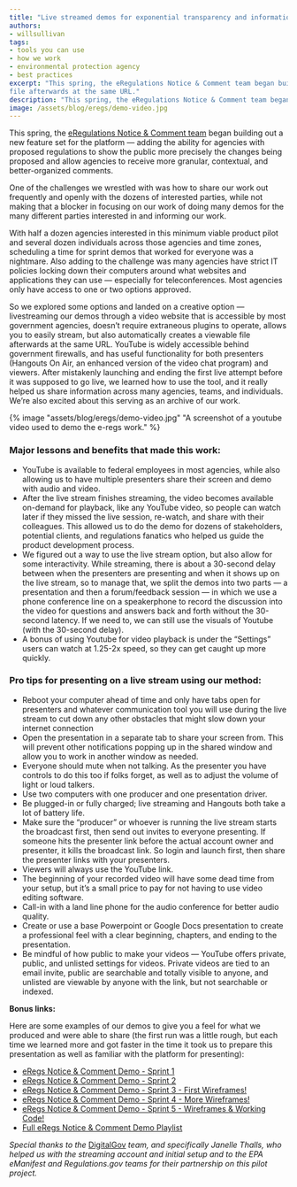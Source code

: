 ```yaml
---
title: "Live streamed demos for exponential transparency and information sharing"
authors:
- willsullivan
tags:
- tools you can use
- how we work
- environmental protection agency
- best practices
excerpt: "This spring, the eRegulations Notice & Comment team began building out a new feature set for the platform. To demo the work as we iterated on it, we faced a challenge of finding a way to do connect frequently with the dozens of interested parties. We settled on live streaming our demos through a video website that is accessible by most government agencies, doesn’t require extraneous plugins to operate, allows you to easily stream, but also automatically creates a viewable
file afterwards at the same URL."
description: "This spring, the eRegulations Notice & Comment team began building out a new feature set for the platform. To demo the work as we iterated on it, we faced a challenge of finding a way to do connect frequently with the dozens of interested parties. We settled on live streaming our demos through a video website that is accessible by most government agencies, doesn’t require extraneous plugins to operate, allows you to easily stream, but also automatically creates a viewable file afterwards at the same URL."
image: /assets/blog/eregs/demo-video.jpg
---
```

This spring, the [eRegulations Notice & Comment team](https://18f.gsa.gov/2016/07/26/new-pilot-aims-to-streamline-notice-and-comment-process/) began building out a new feature set for the platform — adding the ability for agencies with proposed regulations to show the public more precisely the changes being proposed and allow agencies to receive more granular, contextual, and better-organized comments.

One of the challenges we wrestled with was how to share our work out frequently and openly with the dozens of interested parties, while not making that a blocker in focusing on our work of doing many demos for the many different parties interested in and informing our work.

With half a dozen agencies interested in this minimum viable product pilot and several dozen individuals across those agencies and time
zones, scheduling a time for sprint demos that worked for everyone was a nightmare. Also adding to the challenge was many agencies have strict IT policies locking down their computers around what websites and applications they can use — especially for teleconferences. Most
agencies only have access to one or two options approved.

So we explored some options and landed on a creative option — livestreaming our demos through a video website that is accessible by most
government agencies, doesn’t require extraneous plugins to operate, allows you to easily stream, but also automatically creates a viewable
file afterwards at the same URL. YouTube is widely accessible behind government firewalls, and has useful functionality for both presenters (Hangouts On Air, an enhanced version of the video chat program) and viewers. After mistakenly launching and ending the first live attempt before it was supposed to go live, we learned how to use the tool, and it really helped us share information across many agencies, teams, and individuals. We’re also excited about this serving as an archive of our work.

{% image "assets/blog/eregs/demo-video.jpg" "A screenshot of a youtube video used to demo the e-regs work." %}

### Major lessons and benefits that made this work:

-   YouTube is available to federal employees in most agencies, while also allowing us to have multiple presenters share their screen and demo with audio and video.
-   After the live stream finishes streaming, the video becomes available on-demand for playback, like any YouTube video, so people can watch later if they missed the live session, re-watch, and share with their colleagues. This allowed us to do the demo for dozens of stakeholders, potential clients, and regulations fanatics who helped us guide the product development process.
-   We figured out a way to use the live stream option, but also allow for some interactivity. While streaming, there is about a 30-second delay between when the presenters are presenting and when it shows up on the live stream, so to manage that, we split the demos into two parts — a presentation and then a forum/feedback session — in which we use a phone conference line on a speakerphone to record the discussion into the video for questions and answers back and forth without the 30-second latency. If we need to, we can still use the visuals of Youtube (with the 30-second delay).
-   A bonus of using Youtube for video playback is under the “Settings” users can watch at 1.25-2x speed, so they can get caught up more quickly.

### Pro tips for presenting on a live stream using our method:

-   Reboot your computer ahead of time and only have tabs open for presenters and whatever communication tool you will use during the live stream to cut down any other obstacles that might slow down your internet connection
-   Open the presentation in a separate tab to share your screen from. This will prevent other notifications popping up in the shared window and allow you to work in another window as needed.
-   Everyone should mute when not talking. As the presenter you have controls to do this too if folks forget, as well as to adjust the volume of light or loud talkers.
-   Use two computers with one producer and one presentation driver.
-   Be plugged-in or fully charged; live streaming and Hangouts both take a lot of battery life.
-   Make sure the “producer” or whoever is running the live stream starts the broadcast first, then send out invites to everyone presenting. If someone hits the presenter link before the actual account owner and presenter, it kills the broadcast link. So login and launch first, then share the presenter links with your presenters.
-   Viewers will always use the YouTube link.
-   The beginning of your recorded video will have some dead time from your setup, but it’s a small price to pay for not having to use video editing software.
-   Call-in with a land line phone for the audio conference for better audio quality.
-   Create or use a base Powerpoint or Google Docs presentation to create a professional feel with a clear beginning, chapters, and ending to the presentation.
-   Be mindful of how public to make your videos — YouTube offers private, public, and unlisted settings for videos. Private videos are tied to an email invite, public are searchable and totally visible to anyone, and unlisted are viewable by anyone with the link, but not searchable or indexed.

**Bonus links:**

Here are some examples of our demos to give you a feel for what we
produced and were able to share (the first run was a little rough, but
each time we learned more and got faster in the time it took us to
prepare this presentation as well as familiar with the platform for
presenting):

-   [eRegs Notice & Comment Demo - Sprint 1](https://www.youtube.com/watch?v=w9LCTExyC3A)
-   [eRegs Notice & Comment Demo - Sprint 2](https://www.youtube.com/watch?v=vH6UznuKyu0)
-   [eRegs Notice & Comment Demo - Sprint 3 - First Wireframes!](https://www.youtube.com/watch?v=7aEjjk-JrKg)
-   [eRegs Notice & Comment Demo - Sprint 4 - More Wireframes!](https://www.youtube.com/watch?v=wFEDa7CsQAo)
-   [eRegs Notice & Comment Demo - Sprint 5 - Wireframes & Working Code!](https://www.youtube.com/watch?v=h8DyhPOgUt4)
-   [Full eRegs Notice & Comment Demo Playlist](https://www.youtube.com/playlist?list=PLd9b-GuOJ3nHSz3GVv0UsOtDCxlaVdtj2)

*Special thanks to the* [DigitalGov](http://digitalgov.gov/) *team,
and specifically Janelle Thalls, who helped us with the streaming
account and initial setup and to the EPA eManifest and Regulations.gov
teams for their partnership on this pilot project.*
